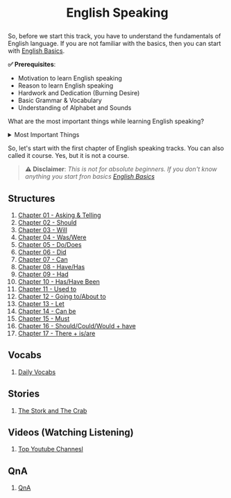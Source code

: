 # <p align="center">English Speaking</p>

So, before we start this track, you have to understand the fundamentals of English language. If you are not familiar with the basics, then you can start with [English Basics](/courses/english/structures/english-basics.md).

**✅ Prerequisites**:
* Motivation to learn English speaking
* Reason to learn English speaking
* Hardwork and Dedication (Burning Desire)
* Basic Grammar & Vocabulary
* Understanding of Alphabet and Sounds

What are the most important things while learning English speaking?

<details>
<summary>
Most Important Things
</summary>
<b>[1. Structure:]</b> You have to understand the structure of English language. It is very important to know how to form a sentence.<br>
<b>[2. Vocabulary:]</b> You have to learn new words everyday. It is very important to have a good vocabulary.<br>
<b>[3. Listeng, Watching & Reading]:</b> Belive me guys listening, watching videos and reading is very very important.<br>
<b>[4. Speaking:]</b> You have to read English everyday..<br>
</details>

So, let's start with the first chapter of English speaking tracks. You can also called it course. Yes, but it is not a course.


> **⚠️ Disclaimer**:
*This is not for absolute beginners. If you don't know anything you start fron basics [English Basics](/courses/english/english-basics.md)*

## Structures
01. [Chapter 01 - Asking & Telling](/courses/english/structures/asking-telling.md)
02. [Chapter 02 - Should](/courses/english/structures/should.md)
03. [Chapter 03 - Will](/courses/english/structures/will.md)
04. [Chapter 04 - Was/Were](/courses/english/structures/was-were.md)
05. [Chapter 05 - Do/Does](/courses/english/structures/do-does.md)
06. [Chapter 06 - Did](/courses/english/structures/did.md)
07. [Chapter 07 - Can](/courses/english/structures/can.md)
08. [Chapter 08 - Have/Has](/courses/english/structures/has-have.md)
09. [Chapter 09 - Had](/courses/english/structures/had.md)
10. [Chapter 10 - Has/Have Been](/courses/english/structures/has-have-been.md)
11. [Chapter 11 - Used to](/courses/english/structures/used-to.md)
12. [Chapter 12 - Going to/About to](/courses/english/structures/about-going.md)
13. [Chapter 13 - Let](/courses/english/structures/let.md)
14. [Chapter 14 - Can be](/courses/english/structures/can-be.md)
15. [Chapter 15 - Must](/courses/english/structures/must.md)
16. [Chapter 16 - Should/Could/Would + have](/courses/english/structures/should-would-could-have.md)
17. [Chapter 17 - There + is/are](/courses/english/structures/there-is-are.md)

## Vocabs
1. [Daily Vocabs](/courses/english/vocabs/01.md)

## Stories
01. [The Stork and The Crab](/courses/english/stories/stories.md)

## Videos (Watching Listening)
01. [Top Youtube Channesl](/courses/english/videos/youtube.md)
## QnA
01. [QnA](/courses/english/QnA.md)
